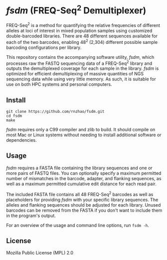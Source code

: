 # *fsdm* (FREQ-Seq<sup>2</sup> Demultiplexer)

FREQ-Seq<sup>2</sup> is a method for quantifying the relative frequencies of different alleles at loci of interest in mixed population samples using customized double-barcoded libraries. There are 48 different sequences available for each of the two barcodes, enabling 48<sup>2</sup> (2,304) different possible sample barcoding configurations per library.

This repository contains the accompanying software utility, *fsdm*, which processes raw the FASTQ sequencing data of a FREQ-Seq<sup>2</sup> library and outputs the demultiplexed coverage for each sample in the library. *fsdm* is optimized for efficient demultiplexing of massive quantities of NGS sequencing data while using very little memory. As such, it is suitable for use on both HPC systems and personal computers.

## Install

```
git clone https://github.com/rnzhao/fsdm.git
cd fsdm
make
```

*fsdm* requires only a C99 compiler and zlib to build. It should compile on most Mac or Linux systems without needing to install additional software or dependencies.

## Usage

*fsdm* requires a FASTA file containing the library sequences and one or more pairs of FASTQ files. You can optionally specify a maximum permitted number of mismatches in the barcode, adapter, and flanking sequences, as well as a maximum permitted cumulative edit distance for each read pair.

The included FASTA file contains all 48 FREQ-Seq<sup>2</sup> barcodes as well as placeholders for providing *fsdm* with your specific library sequences. The alleles and flanking sequences should be adjusted for each library. Unused barcodes can be removed from the FASTA if you don't want to include them in the program's output.

For an overview of the usage and command line options, run `fsdm -h`.

## License

Mozilla Public License (MPL) 2.0
